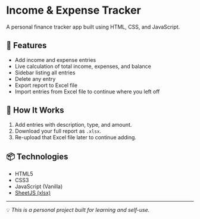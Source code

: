 # Income & Expense Tracker

A personal finance tracker app built using HTML, CSS, and JavaScript.

## 🚀 Features
- Add income and expense entries
- Live calculation of total income, expenses, and balance
- Sidebar listing all entries
- Delete any entry
- Export report to Excel file
- Import entries from Excel file to continue where you left off

## 📁 How It Works
1. Add entries with description, type, and amount.
2. Download your full report as `.xlsx`.
3. Re-upload that Excel file later to continue adding.

## 📦 Technologies
- HTML5
- CSS3
- JavaScript (Vanilla)
- [SheetJS (xlsx)](https://sheetjs.com/)

---

💡 *This is a personal project built for learning and self-use.*

